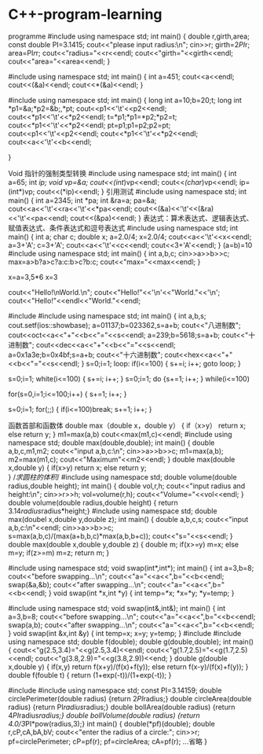 # C++-program-learning
programme
#include<iostream>
using namespace std;
int main()
{
  double r,girth,area;
  const double PI=3.1415;
  cout<<"please input radius:\n";
  cin>>r;
  girth=2*PI*r;
  area=PI*r*r;
  cout<<"radius="<<r<<endl;
  cout<<"girth="<<girth<<endl;
  cout<<"area="<<area<<endl;
}

#include<iostream>
using namespace std;
int main()
{
  int a=451;
  cout<<a<<endl;
  cout<<(&a)<<endl;
  cout<<*(&a)<<endl;
}

#include<iostream>
using namespace std;
int main()
{
  long int a=10;b=20;t;
  long int *p1=&a;*p2=&b;,*pt;
  cout<<p1<<'\t'<<p2<<endl;
  cout<<*p1<<'\t'<<*p2<<endl;
  t=*p1;*p1=*p2;*p2=t;
  cout<<*p1<<'\t'<<*p2<<endl;
  pt=p1;p1=p2;p2=pt;
  cout<<p1<<'\t'<<p2<<endl;
  cout<<*p1<<'\t'<<*p2<<endl;
  cout<<a<<'\t'<<b<<endl;

}

Void 指针的强制类型转换
#include<iostream>
using namespace std;
int main()
{
  int a=65;
  int *ip;
  void *vp=&a;
  cout<<*(int*)vp<<endl;
  cout<<*(char*)vp<<endl;
  ip=(int*)vp;
  cout<<(*ip)<<endl;
}
引用测试
#include<iostream>
using namespace std;
int main()
{
  int a=2345;
  int *pa;
  int &ra=a;
  pa=&a;
  cout<<a<<'\t'<<ra<<'\t'<<*pa<<endl;
  cout<<(&a)<<'\t'<<(&ra)<<'\t'<<pa<<endl;
  cout<<(&pa)<<endl;
}
表达式：算术表达式、逻辑表达式、赋值表达式、条件表达式和逗号表达式
#include<iostream>
using namespace std;
int main()
{
  int a;
  char c;
  double x;
  a=2.0/4;
  x=2.0/4;
  cout<<a<<'\t'<<x<<endl;
  a=3+'A';
  c=3+'A';
  cout<<a<<'\t'<<c<<endl;
  cout<<3+'A'<<endl;
}
(a=b)=10
#include<iostream>
using namespace std;
int main()
{
 int a,b,c;
 cin>>a>>b>>c;
 max=a>b?a>c?a:c:b>c?b:c;
 cout<<"max="<<max<<endl;
}

x=a=3,5*6  x=3

cout<<"Hello!\nWorld.\n";
cout<<"Hello!"<<'\n'<<"World."<<'\n';
cout<<"Hello!"<<endl<<"World."<<endl;

#include<iostream>
#include<iomanip>
using namespace std;
int main()
{ int a,b,s;
  cout.setf(ios::showbase);
  a=01137;b=023362,s=a+b;
  cout<<"八进制数";
  cout<<oct<<a<<"+"<<b<<"="<<s<<endl;
  a=239;b=5618;s=a+b;
  cout<<"十进制数";
  cout<<dec<<a<<"+"<<b<<"="<<s<<endl;
  a=0x1a3e;b=0x4bf;s=a+b;
  cout<<"十六进制数";
  cout<<hex<<a<<"+"<<b<<"="<<s<<endl;
}
s=0;i=1;
loop:
  if(i<=100)
  { s+=i;
    i++;
    goto loop;
  }

s=0;i=1;
white(i<=100)
{ s+=i;
  i++;
}
s=0;i=1;
do 
{s+=1;
 i++;
}  while(i<=100)

for(s=0,i=1;i<=100;i++)
{ s+=1;
  i++;
}

s=0;i=1;
for(;;)
{ if(i<=100)break;
  s+=1;
  i++;
}

函数首部和函数体
double max（double x，double y）
{ if（x>y） return x;
  else     return y;
}
m1=max(a,b)
cout<<max(m1,c)<<endl;
#include<iostream>
using namespace std;
double max(double,double);
int main()
{ double a,b,c,m1,m2;
  cout<<"input a,b,c:\n";
  cin>>a>>b>>c;
  m1=max(a,b);
  m2=max(m1,c);
  cout<<"Maximum"<<m2<<endl;
}
double max(double x,double y)
{ if(x>y) return x;
  else return y;  
}
/*求圆柱的体积*/
#include<iostream>
using namespace std;
double volume(double radius,double height);
int main()
{ double vol,r,h;
  cout<<"input radius and height:\n";
  cin>>r>>h;
  vol=volume(r,h);
  cout<<"Volume="<<vol<<endl;
}
double volume(double radius,double height)
{ return 3.14*radius*radius*height;}
#include<iostream>
using namespace std;
double max(doubel x,double y,double z);
int main()
{ double a,b,c,s;
  cout<<"input a,b,c:\n"<<endl;
  cin>>a>>b>>c;
  s=max(a,b,c)/(max(a+b,b,c)*max(a,b,b+c));
  cout<<"s="<<s<<endl;
}
double max(double x,double y,double z)
{ double m;
  if(x>=y) m=x;
  else m=y;
  if(z>=m) m=z;
  return m;
}

#include<iostream>
using namespace std;
void swap(int*,int*);
int main()
{ int a=3,b=8;
  cout<<"before swapping...\n";
  cout<<"a="<<a<<",b="<<b<<endl;
  swap(&a,&b);
  cout<<"after swapping...\n";
  cout<<"a="<<a<<",b="<<b<<endl;
}
void swap(int *x,int *y)
{ int temp=*x;
  *x=*y;
  *y=temp;
}

#include<iostream>
using namespace std;
void swap(int&,int&);
int main()
{ int a=3,b=8;
  cout<<"before swapping...\n";
  cout<<"a="<<a<<",b="<<b<<endl;
  swap(a,b);
  cout<<"after swapping...\n";
  cout<<"a="<<a<<",b="<<b<<endl;
}
void swap(int &x,int &y)
{ int temp=x;
  x=y;
  y=temp;
}
#include<iostream>
#include<cmath>
using namespace std;
double f(double);
double g(double,double);
int main()
{ cout<<"g(2.5,3.4)="<<g(2.5,3.4)<<endl;
  cout<<"g(1.7,2.5)="<<g(1.7,2.5)<<endl;
  cout<<"g(3.8,2.9)="<<g(3.8,2.9))<<end;
}
double g(double x,double y)
{ if(x,y) return f(x+y)/(f(x)+f(y));
  else return f(x-y)/(f(x)+f(y));
}
double f(fouble t)
{ return (1+exp(-t))/(1+exp(-t));
}

#include<iostream>
#include<cmath>
using namespace std;
const PI=3.14159;
double circlePerimeter(double radius)
{return 2*PI*radius;}
double circleArea(double radius)
{return PI*radius*radius;}
double bollArea(double radius)
{return 4*PI*radius*radius;}
double bollVolume(double radius)
{return 4.0/3*PI*pow(radius,3);}
int main()
{ double(*pf)(double);
  double r,cP,cA,bA,bV;
  cout<<"enter the radius of a circle:";
  cin>>r;
  pf=circlePerimeter;
  cP=pf(r);
  pf=circleArea;
  cA=pf(r);
  ...省略
}

